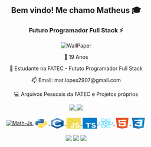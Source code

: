 <h2 align="center"> Bem vindo! Me chamo Matheus 🎓</h2>
<h3 align="center"> Futuro Programador Full Stack ⚡</h3>

<div align="center">
<img src="https://i.pinimg.com/originals/83/f6/5e/83f65e8c6efc88fabfcfbb11cf63bd8a.gif" height="400" wheight="200" border="0" alt="WallPaper">
</div>

<div align="center">
<p> 🎉 19 Anos </p>
<p> 🎒 Estudante na FATEC - Fututo Programador Full Stack </p>
<p> 📫 Email: mat.lopes2907@gmail.com </p>
<p> 💻 Arquivos Pessoais da FATEC e Projetos próprios </p>
</div>

<div align="center">
<a href= "https://github.com/MathLopes29">
<img height="150em" src="https://github-readme-stats.vercel.app/api?username=MathLopes29&show_icons=true&theme=react"/>
<img height="150em" src="https://github-readme-stats.vercel.app/api/top-langs/?username=MathLopes29&layout=compact&langs_count=10&&show_icons=true&theme=react"/>
</div>
  
<div style="display:inline_block" align="center"><br>
<img align="center" alt="Math-Js" height="30" width="40" src="https://cdn.jsdelivr.net/gh/devicons/devicon/icons/java/java-original.svg">
<img align="center" alt="Math-Python" height="30" width="40" src="https://raw.githubusercontent.com/devicons/devicon/master/icons/python/python-original.svg">
<img align="center" alt="Math-C" height="30" width="40" src="https://raw.githubusercontent.com/devicons/devicon/master/icons/c/c-original.svg">
<img align="center" alt="Math-Js" height="30" width="40" src="https://raw.githubusercontent.com/devicons/devicon/master/icons/javascript/javascript-plain.svg">
<img align="center" alt="Math-Ts" height="30" width="40" src="https://raw.githubusercontent.com/devicons/devicon/master/icons/typescript/typescript-plain.svg">
<img align="center" alt="Math-React" height="30" width="40" src="https://raw.githubusercontent.com/devicons/devicon/master/icons/react/react-original.svg">
<img align="center" alt="Math-HTML" height="30" width="40" src="https://raw.githubusercontent.com/devicons/devicon/master/icons/html5/html5-original.svg">
<img align="center" alt="Math-CSS" height="30" width="40" src="https://raw.githubusercontent.com/devicons/devicon/master/icons/css3/css3-original.svg">
</div>
<br> 
<div align="center">
<a href="https://www.instagram.com/math_lopes29/" target="_blank"><img src="https://img.shields.io/badge/-Instagram-%23E4405F?style=for-the-badge&logo=instagram&logoColor=white" target="_blank"></a>
<a href="https://www.linkedin.com/in/matheus-lopes-louren%C3%A7o-6a627b231/" target="_blank"><img src="https://img.shields.io/badge/-LinkedIn-%230077B5?style=for-the-badge&logo=linkedin&logoColor=white" target="_blank"></a> 
<a href = "mailto:mat.lopes2907@gmail.com"><img src="https://img.shields.io/badge/-Gmail-%23333?style=for-the-badge&logo=gmail&logoColor=white" target="_blank"></a>
</div>
 
